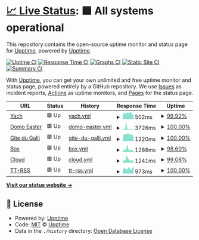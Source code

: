 # [📈 Live Status](https://demo.upptime.js.org): <!--live status--> **🟩 All systems operational**

This repository contains the open-source uptime monitor and status page for [Upptime](https://upptime.js.org), powered by [Upptime](https://github.com/upptime/upptime).

[![Uptime CI](https://github.com/chatainsim/upptime/workflows/Uptime%20CI/badge.svg)](https://github.com/chatainsim/upptime/actions?query=workflow%3A%22Uptime+CI%22)
[![Response Time CI](https://github.com/chatainsim/upptime/workflows/Response%20Time%20CI/badge.svg)](https://github.com/chatainsim/upptime/actions?query=workflow%3A%22Response+Time+CI%22)
[![Graphs CI](https://github.com/chatainsim/upptime/workflows/Graphs%20CI/badge.svg)](https://github.com/chatainsim/upptime/actions?query=workflow%3A%22Graphs+CI%22)
[![Static Site CI](https://github.com/chatainsim/upptime/workflows/Static%20Site%20CI/badge.svg)](https://github.com/chatainsim/upptime/actions?query=workflow%3A%22Static+Site+CI%22)
[![Summary CI](https://github.com/chatainsim/upptime/workflows/Summary%20CI/badge.svg)](https://github.com/chatainsim/upptime/actions?query=workflow%3A%22Summary+CI%22)

With [Upptime](https://upptime.js.org), you can get your own unlimited and free uptime monitor and status page, powered entirely by a GitHub repository. We use [Issues](https://github.com/upptime/upptime/issues) as incident reports, [Actions](https://github.com/chatainsim/upptime/actions) as uptime monitors, and [Pages](https://demo.upptime.js.org) for the status page.

<!--start: status pages-->
<!-- This summary is generated by Upptime (https://github.com/upptime/upptime) -->
<!-- Do not edit this manually, your changes will be overwritten -->
<!-- prettier-ignore -->
| URL | Status | History | Response Time | Uptime |
| --- | ------ | ------- | ------------- | ------ |
| <img alt="" src="https://yachman.duckdns.org/static/icons/favicon.ico" height="13"> [Yach](https://yachman.duckdns.org) | 🟩 Up | [yach.yml](https://github.com/chatainsim/upptime/commits/HEAD/history/yach.yml) | <details><summary><img alt="Response time graph" src="./graphs/yach/response-time-week.png" height="20"> 502ms</summary><br><a href="https://chatainsim.github.io/upptime/history/yach"><img alt="Response time 649" src="https://img.shields.io/endpoint?url=https%3A%2F%2Fraw.githubusercontent.com%2Fchatainsim%2Fupptime%2FHEAD%2Fapi%2Fyach%2Fresponse-time.json"></a><br><a href="https://chatainsim.github.io/upptime/history/yach"><img alt="24-hour response time 316" src="https://img.shields.io/endpoint?url=https%3A%2F%2Fraw.githubusercontent.com%2Fchatainsim%2Fupptime%2FHEAD%2Fapi%2Fyach%2Fresponse-time-day.json"></a><br><a href="https://chatainsim.github.io/upptime/history/yach"><img alt="7-day response time 502" src="https://img.shields.io/endpoint?url=https%3A%2F%2Fraw.githubusercontent.com%2Fchatainsim%2Fupptime%2FHEAD%2Fapi%2Fyach%2Fresponse-time-week.json"></a><br><a href="https://chatainsim.github.io/upptime/history/yach"><img alt="30-day response time 822" src="https://img.shields.io/endpoint?url=https%3A%2F%2Fraw.githubusercontent.com%2Fchatainsim%2Fupptime%2FHEAD%2Fapi%2Fyach%2Fresponse-time-month.json"></a><br><a href="https://chatainsim.github.io/upptime/history/yach"><img alt="1-year response time 649" src="https://img.shields.io/endpoint?url=https%3A%2F%2Fraw.githubusercontent.com%2Fchatainsim%2Fupptime%2FHEAD%2Fapi%2Fyach%2Fresponse-time-year.json"></a></details> | <details><summary><a href="https://chatainsim.github.io/upptime/history/yach">99.92%</a></summary><a href="https://chatainsim.github.io/upptime/history/yach"><img alt="All-time uptime 99.62%" src="https://img.shields.io/endpoint?url=https%3A%2F%2Fraw.githubusercontent.com%2Fchatainsim%2Fupptime%2FHEAD%2Fapi%2Fyach%2Fuptime.json"></a><br><a href="https://chatainsim.github.io/upptime/history/yach"><img alt="24-hour uptime 99.47%" src="https://img.shields.io/endpoint?url=https%3A%2F%2Fraw.githubusercontent.com%2Fchatainsim%2Fupptime%2FHEAD%2Fapi%2Fyach%2Fuptime-day.json"></a><br><a href="https://chatainsim.github.io/upptime/history/yach"><img alt="7-day uptime 99.92%" src="https://img.shields.io/endpoint?url=https%3A%2F%2Fraw.githubusercontent.com%2Fchatainsim%2Fupptime%2FHEAD%2Fapi%2Fyach%2Fuptime-week.json"></a><br><a href="https://chatainsim.github.io/upptime/history/yach"><img alt="30-day uptime 99.91%" src="https://img.shields.io/endpoint?url=https%3A%2F%2Fraw.githubusercontent.com%2Fchatainsim%2Fupptime%2FHEAD%2Fapi%2Fyach%2Fuptime-month.json"></a><br><a href="https://chatainsim.github.io/upptime/history/yach"><img alt="1-year uptime 99.62%" src="https://img.shields.io/endpoint?url=https%3A%2F%2Fraw.githubusercontent.com%2Fchatainsim%2Fupptime%2FHEAD%2Fapi%2Fyach%2Fuptime-year.json"></a></details>
| <img alt="" src="https://domo.easter.fr/favicon.ico" height="13"> [Domo Easter](https://domo.easter.fr) | 🟩 Up | [domo-easter.yml](https://github.com/chatainsim/upptime/commits/HEAD/history/domo-easter.yml) | <details><summary><img alt="Response time graph" src="./graphs/domo-easter/response-time-week.png" height="20"> 3726ms</summary><br><a href="https://chatainsim.github.io/upptime/history/domo-easter"><img alt="Response time 2225" src="https://img.shields.io/endpoint?url=https%3A%2F%2Fraw.githubusercontent.com%2Fchatainsim%2Fupptime%2FHEAD%2Fapi%2Fdomo-easter%2Fresponse-time.json"></a><br><a href="https://chatainsim.github.io/upptime/history/domo-easter"><img alt="24-hour response time 1375" src="https://img.shields.io/endpoint?url=https%3A%2F%2Fraw.githubusercontent.com%2Fchatainsim%2Fupptime%2FHEAD%2Fapi%2Fdomo-easter%2Fresponse-time-day.json"></a><br><a href="https://chatainsim.github.io/upptime/history/domo-easter"><img alt="7-day response time 3726" src="https://img.shields.io/endpoint?url=https%3A%2F%2Fraw.githubusercontent.com%2Fchatainsim%2Fupptime%2FHEAD%2Fapi%2Fdomo-easter%2Fresponse-time-week.json"></a><br><a href="https://chatainsim.github.io/upptime/history/domo-easter"><img alt="30-day response time 3167" src="https://img.shields.io/endpoint?url=https%3A%2F%2Fraw.githubusercontent.com%2Fchatainsim%2Fupptime%2FHEAD%2Fapi%2Fdomo-easter%2Fresponse-time-month.json"></a><br><a href="https://chatainsim.github.io/upptime/history/domo-easter"><img alt="1-year response time 2225" src="https://img.shields.io/endpoint?url=https%3A%2F%2Fraw.githubusercontent.com%2Fchatainsim%2Fupptime%2FHEAD%2Fapi%2Fdomo-easter%2Fresponse-time-year.json"></a></details> | <details><summary><a href="https://chatainsim.github.io/upptime/history/domo-easter">100.00%</a></summary><a href="https://chatainsim.github.io/upptime/history/domo-easter"><img alt="All-time uptime 98.35%" src="https://img.shields.io/endpoint?url=https%3A%2F%2Fraw.githubusercontent.com%2Fchatainsim%2Fupptime%2FHEAD%2Fapi%2Fdomo-easter%2Fuptime.json"></a><br><a href="https://chatainsim.github.io/upptime/history/domo-easter"><img alt="24-hour uptime 100.00%" src="https://img.shields.io/endpoint?url=https%3A%2F%2Fraw.githubusercontent.com%2Fchatainsim%2Fupptime%2FHEAD%2Fapi%2Fdomo-easter%2Fuptime-day.json"></a><br><a href="https://chatainsim.github.io/upptime/history/domo-easter"><img alt="7-day uptime 100.00%" src="https://img.shields.io/endpoint?url=https%3A%2F%2Fraw.githubusercontent.com%2Fchatainsim%2Fupptime%2FHEAD%2Fapi%2Fdomo-easter%2Fuptime-week.json"></a><br><a href="https://chatainsim.github.io/upptime/history/domo-easter"><img alt="30-day uptime 99.90%" src="https://img.shields.io/endpoint?url=https%3A%2F%2Fraw.githubusercontent.com%2Fchatainsim%2Fupptime%2FHEAD%2Fapi%2Fdomo-easter%2Fuptime-month.json"></a><br><a href="https://chatainsim.github.io/upptime/history/domo-easter"><img alt="1-year uptime 98.35%" src="https://img.shields.io/endpoint?url=https%3A%2F%2Fraw.githubusercontent.com%2Fchatainsim%2Fupptime%2FHEAD%2Fapi%2Fdomo-easter%2Fuptime-year.json"></a></details>
| <img alt="" src="https://gite-du-galli.fr/favicon.ico" height="13"> [Gite du Galli](https://gite-du-galli.fr) | 🟩 Up | [gite-du-galli.yml](https://github.com/chatainsim/upptime/commits/HEAD/history/gite-du-galli.yml) | <details><summary><img alt="Response time graph" src="./graphs/gite-du-galli/response-time-week.png" height="20"> 1220ms</summary><br><a href="https://chatainsim.github.io/upptime/history/gite-du-galli"><img alt="Response time 1189" src="https://img.shields.io/endpoint?url=https%3A%2F%2Fraw.githubusercontent.com%2Fchatainsim%2Fupptime%2FHEAD%2Fapi%2Fgite-du-galli%2Fresponse-time.json"></a><br><a href="https://chatainsim.github.io/upptime/history/gite-du-galli"><img alt="24-hour response time 1012" src="https://img.shields.io/endpoint?url=https%3A%2F%2Fraw.githubusercontent.com%2Fchatainsim%2Fupptime%2FHEAD%2Fapi%2Fgite-du-galli%2Fresponse-time-day.json"></a><br><a href="https://chatainsim.github.io/upptime/history/gite-du-galli"><img alt="7-day response time 1220" src="https://img.shields.io/endpoint?url=https%3A%2F%2Fraw.githubusercontent.com%2Fchatainsim%2Fupptime%2FHEAD%2Fapi%2Fgite-du-galli%2Fresponse-time-week.json"></a><br><a href="https://chatainsim.github.io/upptime/history/gite-du-galli"><img alt="30-day response time 1218" src="https://img.shields.io/endpoint?url=https%3A%2F%2Fraw.githubusercontent.com%2Fchatainsim%2Fupptime%2FHEAD%2Fapi%2Fgite-du-galli%2Fresponse-time-month.json"></a><br><a href="https://chatainsim.github.io/upptime/history/gite-du-galli"><img alt="1-year response time 1189" src="https://img.shields.io/endpoint?url=https%3A%2F%2Fraw.githubusercontent.com%2Fchatainsim%2Fupptime%2FHEAD%2Fapi%2Fgite-du-galli%2Fresponse-time-year.json"></a></details> | <details><summary><a href="https://chatainsim.github.io/upptime/history/gite-du-galli">100.00%</a></summary><a href="https://chatainsim.github.io/upptime/history/gite-du-galli"><img alt="All-time uptime 99.86%" src="https://img.shields.io/endpoint?url=https%3A%2F%2Fraw.githubusercontent.com%2Fchatainsim%2Fupptime%2FHEAD%2Fapi%2Fgite-du-galli%2Fuptime.json"></a><br><a href="https://chatainsim.github.io/upptime/history/gite-du-galli"><img alt="24-hour uptime 100.00%" src="https://img.shields.io/endpoint?url=https%3A%2F%2Fraw.githubusercontent.com%2Fchatainsim%2Fupptime%2FHEAD%2Fapi%2Fgite-du-galli%2Fuptime-day.json"></a><br><a href="https://chatainsim.github.io/upptime/history/gite-du-galli"><img alt="7-day uptime 100.00%" src="https://img.shields.io/endpoint?url=https%3A%2F%2Fraw.githubusercontent.com%2Fchatainsim%2Fupptime%2FHEAD%2Fapi%2Fgite-du-galli%2Fuptime-week.json"></a><br><a href="https://chatainsim.github.io/upptime/history/gite-du-galli"><img alt="30-day uptime 99.90%" src="https://img.shields.io/endpoint?url=https%3A%2F%2Fraw.githubusercontent.com%2Fchatainsim%2Fupptime%2FHEAD%2Fapi%2Fgite-du-galli%2Fuptime-month.json"></a><br><a href="https://chatainsim.github.io/upptime/history/gite-du-galli"><img alt="1-year uptime 99.86%" src="https://img.shields.io/endpoint?url=https%3A%2F%2Fraw.githubusercontent.com%2Fchatainsim%2Fupptime%2FHEAD%2Fapi%2Fgite-du-galli%2Fuptime-year.json"></a></details>
| <img alt="" src="https://box.easter.fr/media/img/favicon.ico" height="13"> [Box](https://box.easter.fr) | 🟩 Up | [box.yml](https://github.com/chatainsim/upptime/commits/HEAD/history/box.yml) | <details><summary><img alt="Response time graph" src="./graphs/box/response-time-week.png" height="20"> 1286ms</summary><br><a href="https://chatainsim.github.io/upptime/history/box"><img alt="Response time 1420" src="https://img.shields.io/endpoint?url=https%3A%2F%2Fraw.githubusercontent.com%2Fchatainsim%2Fupptime%2FHEAD%2Fapi%2Fbox%2Fresponse-time.json"></a><br><a href="https://chatainsim.github.io/upptime/history/box"><img alt="24-hour response time 759" src="https://img.shields.io/endpoint?url=https%3A%2F%2Fraw.githubusercontent.com%2Fchatainsim%2Fupptime%2FHEAD%2Fapi%2Fbox%2Fresponse-time-day.json"></a><br><a href="https://chatainsim.github.io/upptime/history/box"><img alt="7-day response time 1286" src="https://img.shields.io/endpoint?url=https%3A%2F%2Fraw.githubusercontent.com%2Fchatainsim%2Fupptime%2FHEAD%2Fapi%2Fbox%2Fresponse-time-week.json"></a><br><a href="https://chatainsim.github.io/upptime/history/box"><img alt="30-day response time 1072" src="https://img.shields.io/endpoint?url=https%3A%2F%2Fraw.githubusercontent.com%2Fchatainsim%2Fupptime%2FHEAD%2Fapi%2Fbox%2Fresponse-time-month.json"></a><br><a href="https://chatainsim.github.io/upptime/history/box"><img alt="1-year response time 1420" src="https://img.shields.io/endpoint?url=https%3A%2F%2Fraw.githubusercontent.com%2Fchatainsim%2Fupptime%2FHEAD%2Fapi%2Fbox%2Fresponse-time-year.json"></a></details> | <details><summary><a href="https://chatainsim.github.io/upptime/history/box">98.60%</a></summary><a href="https://chatainsim.github.io/upptime/history/box"><img alt="All-time uptime 97.65%" src="https://img.shields.io/endpoint?url=https%3A%2F%2Fraw.githubusercontent.com%2Fchatainsim%2Fupptime%2FHEAD%2Fapi%2Fbox%2Fuptime.json"></a><br><a href="https://chatainsim.github.io/upptime/history/box"><img alt="24-hour uptime 100.00%" src="https://img.shields.io/endpoint?url=https%3A%2F%2Fraw.githubusercontent.com%2Fchatainsim%2Fupptime%2FHEAD%2Fapi%2Fbox%2Fuptime-day.json"></a><br><a href="https://chatainsim.github.io/upptime/history/box"><img alt="7-day uptime 98.60%" src="https://img.shields.io/endpoint?url=https%3A%2F%2Fraw.githubusercontent.com%2Fchatainsim%2Fupptime%2FHEAD%2Fapi%2Fbox%2Fuptime-week.json"></a><br><a href="https://chatainsim.github.io/upptime/history/box"><img alt="30-day uptime 99.58%" src="https://img.shields.io/endpoint?url=https%3A%2F%2Fraw.githubusercontent.com%2Fchatainsim%2Fupptime%2FHEAD%2Fapi%2Fbox%2Fuptime-month.json"></a><br><a href="https://chatainsim.github.io/upptime/history/box"><img alt="1-year uptime 97.65%" src="https://img.shields.io/endpoint?url=https%3A%2F%2Fraw.githubusercontent.com%2Fchatainsim%2Fupptime%2FHEAD%2Fapi%2Fbox%2Fuptime-year.json"></a></details>
| <img alt="" src="https://cloud.easter.fr/media/favicons/favicon.ico" height="13"> [Cloud](https://cloud.easter.fr) | 🟩 Up | [cloud.yml](https://github.com/chatainsim/upptime/commits/HEAD/history/cloud.yml) | <details><summary><img alt="Response time graph" src="./graphs/cloud/response-time-week.png" height="20"> 1241ms</summary><br><a href="https://chatainsim.github.io/upptime/history/cloud"><img alt="Response time 1295" src="https://img.shields.io/endpoint?url=https%3A%2F%2Fraw.githubusercontent.com%2Fchatainsim%2Fupptime%2FHEAD%2Fapi%2Fcloud%2Fresponse-time.json"></a><br><a href="https://chatainsim.github.io/upptime/history/cloud"><img alt="24-hour response time 725" src="https://img.shields.io/endpoint?url=https%3A%2F%2Fraw.githubusercontent.com%2Fchatainsim%2Fupptime%2FHEAD%2Fapi%2Fcloud%2Fresponse-time-day.json"></a><br><a href="https://chatainsim.github.io/upptime/history/cloud"><img alt="7-day response time 1241" src="https://img.shields.io/endpoint?url=https%3A%2F%2Fraw.githubusercontent.com%2Fchatainsim%2Fupptime%2FHEAD%2Fapi%2Fcloud%2Fresponse-time-week.json"></a><br><a href="https://chatainsim.github.io/upptime/history/cloud"><img alt="30-day response time 1223" src="https://img.shields.io/endpoint?url=https%3A%2F%2Fraw.githubusercontent.com%2Fchatainsim%2Fupptime%2FHEAD%2Fapi%2Fcloud%2Fresponse-time-month.json"></a><br><a href="https://chatainsim.github.io/upptime/history/cloud"><img alt="1-year response time 1295" src="https://img.shields.io/endpoint?url=https%3A%2F%2Fraw.githubusercontent.com%2Fchatainsim%2Fupptime%2FHEAD%2Fapi%2Fcloud%2Fresponse-time-year.json"></a></details> | <details><summary><a href="https://chatainsim.github.io/upptime/history/cloud">99.08%</a></summary><a href="https://chatainsim.github.io/upptime/history/cloud"><img alt="All-time uptime 96.68%" src="https://img.shields.io/endpoint?url=https%3A%2F%2Fraw.githubusercontent.com%2Fchatainsim%2Fupptime%2FHEAD%2Fapi%2Fcloud%2Fuptime.json"></a><br><a href="https://chatainsim.github.io/upptime/history/cloud"><img alt="24-hour uptime 100.00%" src="https://img.shields.io/endpoint?url=https%3A%2F%2Fraw.githubusercontent.com%2Fchatainsim%2Fupptime%2FHEAD%2Fapi%2Fcloud%2Fuptime-day.json"></a><br><a href="https://chatainsim.github.io/upptime/history/cloud"><img alt="7-day uptime 99.08%" src="https://img.shields.io/endpoint?url=https%3A%2F%2Fraw.githubusercontent.com%2Fchatainsim%2Fupptime%2FHEAD%2Fapi%2Fcloud%2Fuptime-week.json"></a><br><a href="https://chatainsim.github.io/upptime/history/cloud"><img alt="30-day uptime 98.29%" src="https://img.shields.io/endpoint?url=https%3A%2F%2Fraw.githubusercontent.com%2Fchatainsim%2Fupptime%2FHEAD%2Fapi%2Fcloud%2Fuptime-month.json"></a><br><a href="https://chatainsim.github.io/upptime/history/cloud"><img alt="1-year uptime 96.68%" src="https://img.shields.io/endpoint?url=https%3A%2F%2Fraw.githubusercontent.com%2Fchatainsim%2Fupptime%2FHEAD%2Fapi%2Fcloud%2Fuptime-year.json"></a></details>
| <img alt="" src="https://ttrss.easter.fr/images/favicon.png" height="13"> [TT-RSS](https://ttrss.easter.fr/) | 🟩 Up | [tt-rss.yml](https://github.com/chatainsim/upptime/commits/HEAD/history/tt-rss.yml) | <details><summary><img alt="Response time graph" src="./graphs/tt-rss/response-time-week.png" height="20"> 973ms</summary><br><a href="https://chatainsim.github.io/upptime/history/tt-rss"><img alt="Response time 1106" src="https://img.shields.io/endpoint?url=https%3A%2F%2Fraw.githubusercontent.com%2Fchatainsim%2Fupptime%2FHEAD%2Fapi%2Ftt-rss%2Fresponse-time.json"></a><br><a href="https://chatainsim.github.io/upptime/history/tt-rss"><img alt="24-hour response time 1381" src="https://img.shields.io/endpoint?url=https%3A%2F%2Fraw.githubusercontent.com%2Fchatainsim%2Fupptime%2FHEAD%2Fapi%2Ftt-rss%2Fresponse-time-day.json"></a><br><a href="https://chatainsim.github.io/upptime/history/tt-rss"><img alt="7-day response time 973" src="https://img.shields.io/endpoint?url=https%3A%2F%2Fraw.githubusercontent.com%2Fchatainsim%2Fupptime%2FHEAD%2Fapi%2Ftt-rss%2Fresponse-time-week.json"></a><br><a href="https://chatainsim.github.io/upptime/history/tt-rss"><img alt="30-day response time 954" src="https://img.shields.io/endpoint?url=https%3A%2F%2Fraw.githubusercontent.com%2Fchatainsim%2Fupptime%2FHEAD%2Fapi%2Ftt-rss%2Fresponse-time-month.json"></a><br><a href="https://chatainsim.github.io/upptime/history/tt-rss"><img alt="1-year response time 1106" src="https://img.shields.io/endpoint?url=https%3A%2F%2Fraw.githubusercontent.com%2Fchatainsim%2Fupptime%2FHEAD%2Fapi%2Ftt-rss%2Fresponse-time-year.json"></a></details> | <details><summary><a href="https://chatainsim.github.io/upptime/history/tt-rss">100.00%</a></summary><a href="https://chatainsim.github.io/upptime/history/tt-rss"><img alt="All-time uptime 98.61%" src="https://img.shields.io/endpoint?url=https%3A%2F%2Fraw.githubusercontent.com%2Fchatainsim%2Fupptime%2FHEAD%2Fapi%2Ftt-rss%2Fuptime.json"></a><br><a href="https://chatainsim.github.io/upptime/history/tt-rss"><img alt="24-hour uptime 100.00%" src="https://img.shields.io/endpoint?url=https%3A%2F%2Fraw.githubusercontent.com%2Fchatainsim%2Fupptime%2FHEAD%2Fapi%2Ftt-rss%2Fuptime-day.json"></a><br><a href="https://chatainsim.github.io/upptime/history/tt-rss"><img alt="7-day uptime 100.00%" src="https://img.shields.io/endpoint?url=https%3A%2F%2Fraw.githubusercontent.com%2Fchatainsim%2Fupptime%2FHEAD%2Fapi%2Ftt-rss%2Fuptime-week.json"></a><br><a href="https://chatainsim.github.io/upptime/history/tt-rss"><img alt="30-day uptime 99.90%" src="https://img.shields.io/endpoint?url=https%3A%2F%2Fraw.githubusercontent.com%2Fchatainsim%2Fupptime%2FHEAD%2Fapi%2Ftt-rss%2Fuptime-month.json"></a><br><a href="https://chatainsim.github.io/upptime/history/tt-rss"><img alt="1-year uptime 98.61%" src="https://img.shields.io/endpoint?url=https%3A%2F%2Fraw.githubusercontent.com%2Fchatainsim%2Fupptime%2FHEAD%2Fapi%2Ftt-rss%2Fuptime-year.json"></a></details>

<!--end: status pages-->

[**Visit our status website →**](https://demo.upptime.js.org)

## 📄 License

- Powered by: [Upptime](https://github.com/upptime/upptime)
- Code: [MIT](./LICENSE) © [Upptime](https://upptime.js.org)
- Data in the `./history` directory: [Open Database License](https://opendatacommons.org/licenses/odbl/1-0/)
